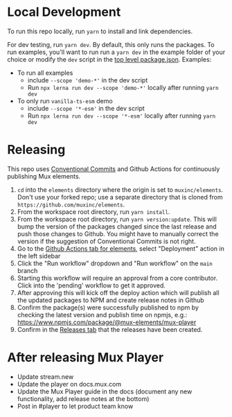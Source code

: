 # Local Development

To run this repo locally, run `yarn` to install and link dependencies.

For dev testing, run `yarn dev`. By default, this only runs the packages.
To run examples, you'll want to run run a `yarn dev` in the example folder of your choice or modify the `dev` script in the [top level package.json](./package.json).
Examples:

- To run all examples
  - include `--scope 'demo-*'` in the dev script
  - Run `npx lerna run dev --scope 'demo-*'` locally after running `yarn dev`
- To only run `vanilla-ts-esm` demo
  - include `--scope '*-esm'` in the dev script
  - Run `npx lerna run dev --scope '*-esm'` locally after running `yarn dev`

# Releasing

This repo uses [Conventional Commits](https://www.conventionalcommits.org/en/v1.0.0/)
and Github Actions for continuously publishing Mux elements.

1. `cd` into the `elements` directory where the origin is set to `muxinc/elements`. Don't use your forked repo; use a separate directory that is cloned from `https://github.com/muxinc/elements`.
1. From the workspace root directory, run `yarn install`.
1. From the workspace root directory, run `yarn version:update`.
   This will bump the version of the packages changed since the last release and push those changes to Github.
   You might have to manually correct the version if the suggestion of Conventional Commits is not right.
1. Go to the [Github Actions tab for elements](https://github.com/muxinc/elements/actions), select "Deployment" action in the left sidebar
1. Click the "Run workflow" dropdown and "Run workflow" on the `main` branch
1. Starting this workflow will require an approval from a core contributor. Click into the 'pending' workflow to get it approved.
1. After approving this will kick off the deploy action which will publish all the updated packages to NPM and create release notes in Github
1. Confirm the package(s) were successfully published to npm by checking the latest version and publish time on npmjs, e.g.: https://www.npmjs.com/package/@mux-elements/mux-player
1. Confirm in the [Releases tab](https://github.com/muxinc/elements/releases) that the releases have been created.

# After releasing Mux Player

- Update stream.new
- Update the player on docs.mux.com
- Update the Mux Player guide in the docs (document any new functionality, add release notes at the bottom)
- Post in #player to let product team know
